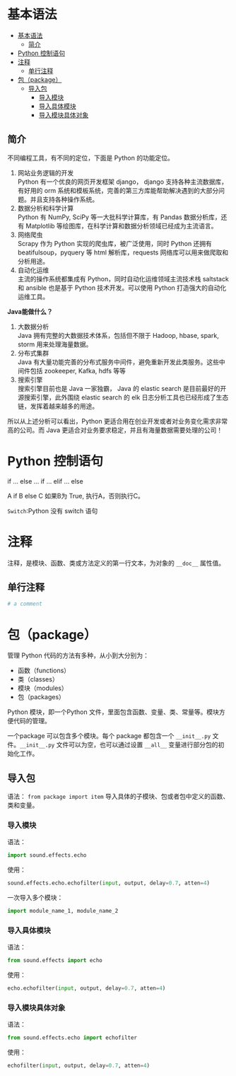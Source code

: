 # 基本语法

- [基本语法](#%e5%9f%ba%e6%9c%ac%e8%af%ad%e6%b3%95)
  - [简介](#%e7%ae%80%e4%bb%8b)
- [Python 控制语句](#python-%e6%8e%a7%e5%88%b6%e8%af%ad%e5%8f%a5)
- [注释](#%e6%b3%a8%e9%87%8a)
  - [单行注释](#%e5%8d%95%e8%a1%8c%e6%b3%a8%e9%87%8a)
- [包（package）](#%e5%8c%85package)
  - [导入包](#%e5%af%bc%e5%85%a5%e5%8c%85)
    - [导入模块](#%e5%af%bc%e5%85%a5%e6%a8%a1%e5%9d%97)
    - [导入具体模块](#%e5%af%bc%e5%85%a5%e5%85%b7%e4%bd%93%e6%a8%a1%e5%9d%97)
    - [导入模块具体对象](#%e5%af%bc%e5%85%a5%e6%a8%a1%e5%9d%97%e5%85%b7%e4%bd%93%e5%af%b9%e8%b1%a1)

## 简介

不同编程工具，有不同的定位，下面是 Python 的功能定位。
1. 网站业务逻辑的开发  
Python 有一个优良的网页开发框架 django， django 支持各种主流数据库，有好用的 orm 系统和模板系统，完善的第三方库能帮助解决遇到的大部分问题。并且支持各种操作系统。
2. 数据分析和科学计算  
Python 有 NumPy, SciPy 等一大批科学计算库，有 Pandas 数据分析库，还有 Matplotlib 等绘图库，在科学计算和数据分析领域已经成为主流语言。
3. 网络爬虫  
Scrapy 作为 Python 实现的爬虫库，被广泛使用，同时 Python 还拥有 beatifulsoup，pyquery 等 html 解析库，requests 网络库可以用来做爬取和分析用途。
4. 自动化运维  
主流的操作系统都集成有 Python，同时自动化运维领域主流技术栈 saltstack 和 ansible 也是基于 Python 技术开发。可以使用 Python 打造强大的自动化运维工具。

**Java能做什么？**  
1. 大数据分析  
Java 拥有完整的大数据技术体系，包括但不限于 Hadoop, hbase, spark, storm 用来处理海量数据。
2. 分布式集群  
Java 有大量功能完善的分布式服务中间件，避免重新开发此类服务。这些中间件包括 zookeeper, Kafka, hdfs 等等
3. 搜索引擎  
搜索引擎目前也是 Java 一家独霸， Java 的 elastic search 是目前最好的开源搜索引擎，此外围绕 elastic search 的 elk 日志分析工具也已经形成了生态链，发挥着越来越多的用途。

所以从上述分析可以看出，Python 更适合用在创业开发或者对业务变化需求非常高的公司。而 Java 更适合对业务要求稳定，并且有海量数据需要处理的公司！

# Python 控制语句
if … else …
if … elif … else

A if B else C
如果B为 True, 执行A，否则执行C。

`Switch`:Python 没有 switch 语句

# 注释
注释，是模块、函数、类或方法定义的第一行文本，为对象的 `__doc__` 属性值。

## 单行注释
```py
# a comment
```

# 包（package）
管理 Python 代码的方法有多种，从小到大分别为：
- 函数（functions）
- 类（classes）
- 模块（modules）
- 包（packages）

Python 模块，即一个Python 文件，里面包含函数、变量、类、常量等。模块方便代码的管理。

一个package 可以包含多个模块。每个 package 都包含一个 `__init__.py` 文件。`__init__.py` 文件可以为空，也可以通过设置 `__all__` 变量进行部分包的初始化工作。

## 导入包
语法：
`from package import item` 导入具体的子模块、包或者包中定义的函数、类和变量。

### 导入模块
语法：
```py
import sound.effects.echo
```
使用：
```py
sound.effects.echo.echofilter(input, output, delay=0.7, atten=4)
```

一次导入多个模块：
```py
import module_name_1, module_name_2
```

### 导入具体模块
语法：
```py
from sound.effects import echo
```
使用：
```py
echo.echofilter(input, output, delay=0.7, atten=4)
```

### 导入模块具体对象
语法：
```py
from sound.effects.echo import echofilter
```
使用：
```py
echofilter(input, output, delay=0.7, atten=4)
```